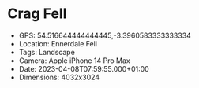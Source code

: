 # Crag Fell

- GPS: 54.516644444444445,-3.3960583333333334
- Location: Ennerdale Fell
- Tags: Landscape
- Camera: Apple iPhone 14 Pro Max
- Date: 2023-04-08T07:59:55.000+01:00
- Dimensions: 4032x3024
